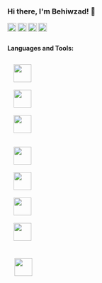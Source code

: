 ### Hi there, I'm Behiwzad! 👋
<a href="https://codesandbox.io/u/anuraghazra">
  <img align="left" alt="Anurag Hazra | CodeSandbox" width="20px" src="https://image.flaticon.com/icons/png/512/174/174855.png" />
</a>
<a href="https://codesandbox.io/u/anuraghazra">
  <img align="left" alt="Anurag Hazra | CodeSandbox" width="20px" src="https://image.flaticon.com/icons/png/512/174/174876.png" />
</a>
<a href="https://codesandbox.io/u/anuraghazra">
  <img align="left" alt="Anurag Hazra | CodeSandbox" width="20px" src="https://image.flaticon.com/icons/png/512/174/174872.png" />
</a>
<a href="https://codesandbox.io/u/anuraghazra">
  <img align="left" alt="Anurag Hazra | CodeSandbox" width="20px" src="https://image.flaticon.com/icons/png/512/174/174857.png" />
</a>

<br />
<br />


**Languages and Tools:**  

<div>
  
  <code>
  <img height="40" width="40" src="https://img.icons8.com/color/48/000000/java-coffee-cup-logo--v1.png">
  </code>

  <code>
  <img height="40" width="40" src="https://img.icons8.com/color/48/000000/spring-logo.png">
  </code>

  <code>
  <img height="40" width="40" src="https://img.icons8.com/color/48/000000/intellij-idea.png">
  </code>
  
 <div/>

  <div>
  
  <code>
  <img height="40" width="40" src="https://img.icons8.com/color/48/000000/html-5--v1.png">
  </code>

  <code>
  <img height="40" width="40" src="https://img.icons8.com/color/48/000000/css3.png">
  </code>
  
  <code>
  <img height="40" width="40" src="https://img.icons8.com/color/48/000000/javascript--v1.png">
  </code>
    
  <code>
  <img height="40" width="40" src="https://img.icons8.com/color/48/000000/react-native.png">
  <code/>
   
   <code>
   <img height="40" width="40" src="https://img.icons8.com/color/48/000000/visual-studio-code-2019.png">
   <code/>
  
 <div/>
    
